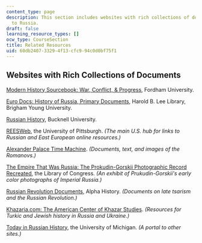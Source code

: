 ```yaml
---
content_type: page
description: This section includes websites with rich collections of documents related
  to Russia.
draft: false
learning_resource_types: []
ocw_type: CourseSection
title: Related Resources
uid: 60db2407-3329-4f13-cfc9-94c0d0bf75f1
---
```

## Websites with Rich Collections of Documents 

[Modern History Sourcebook: War, Conflict, & Progress](https://sourcebooks.fordham.edu/mod/modsbook4.asp), Fordham University.

[Euro Docs: History of Russia, Primary Documents](https://eudocs.lib.byu.edu/index.php/History_of_Russia:_Primary_Documents), Harold B. Lee Library, Brigham Young University.

[Russian History](https://www.departments.bucknell.edu/russian/Site-prior-to-Easyweb-migration/history.html), Bucknell University.

[REESWeb](https://www.ucis.pitt.edu/reesweb/), the University of Pittsburgh. *(The main U.S. hub for links to Russian and East European online resources.)*

[Alexander Palace Time Machine](http://www.alexanderpalace.org/palace/mainpage.html). *(Documents, text, and images of the Romanovs.)*

[The Empire That Was Russia: The Prokudin-Gorskii Photographic Record Recreated](https://www.loc.gov/exhibits/empire/), the Library of Congress. *(An exhibit of Prukudin-Gorskii's early color photographs of Imperial Russia.)*

[Russian Revolution Documents](https://alphahistory.com/russianrevolution/russian-revolution-documents/), Alpha History. *(Documents on late tsarism and the Russian Revolution.)*

[Khazaria.com: The American Center of Khazar Studies](http://www.khazaria.com/). *(Resources for Turkic and Jewish history in Russia and Ukraine.)*

[Today in Russian History](http://www-personal.umich.edu/~sssulliv/russianlinks.html), the University of Michigan. *(A portal to other sites.)*